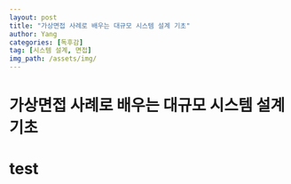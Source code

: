 ```yaml
---
layout: post
title: "가상면접 사례로 배우는 대규모 시스템 설계 기초"
author: Yang
categories: [독후감]
tag: [시스템 설계, 면접]
img_path: /assets/img/
---
```


# 가상면접 사례로 배우는 대규모 시스템 설계 기초
# test 